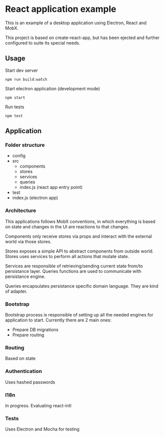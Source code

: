 # React application example
This is an example of a desktop application using Electron, React and MobX.

This project is based on create-react-app, but has been ejected and further configured to suite its special needs.

## Usage
Start dev server
```
npm run build:watch
```

Start electron application (development mode)
```
npm start
```

Run tests
```
npm test
```

## Application

### Folder structure
* config
* src
  * components
  * stores
  * services
  * queries
  * index.js (react app entry point)
* test
* index.js (electron app)

### Architecture
This applications follows MobX conventions, in which everything is based on state and changes in the UI are reactions to that changes.

Components only receive stores via props and interact with the external world via those stores.

Stores exposes a simple API to abstract components from outside world. Stores uses services to perform all actions that mutate state.

Services are responsible of retrieving/sending current state from/to persistance layer. Queries functions are used to communicate with persistance engine.

Queries encapsulates persistance specific domain language. They are kind of adapter.

### Bootstrap
Bootstrap process is responsible of setting up all the needed engines for application to start. Currently there are 2 main ones:

* Prepare DB migrations
* Prepare routing

### Routing
Based on state

### Authentication
Uses hashed passwords

### I18n
In progress. Evaluating react-intl

### Tests
Uses Electron and Mocha for testing
